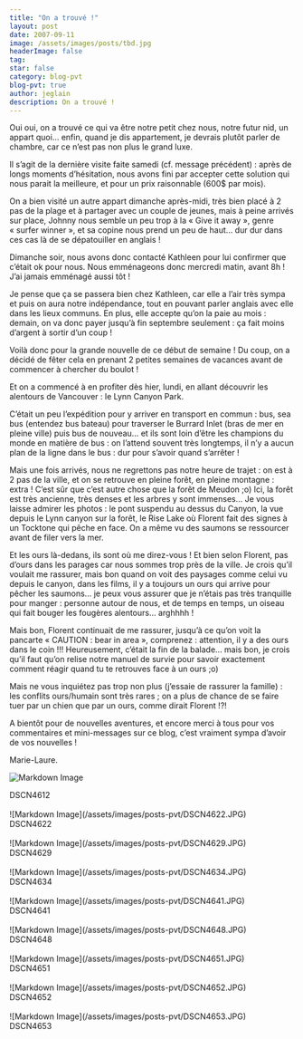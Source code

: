 ```yaml
---
title: "On a trouvé !"
layout: post
date: 2007-09-11
image: /assets/images/posts/tbd.jpg
headerImage: false
tag:
star: false
category: blog-pvt
blog-pvt: true
author: jeglain
description: On a trouvé !
---
```

Oui oui, on a trouvé ce qui va être notre petit chez nous, notre futur
nid, un appart quoi… enfin, quand je dis appartement, je devrais
plutôt parler de chambre, car ce n’est pas non plus le grand luxe.

Il s’agit de la dernière visite faite samedi (cf. message
précédent) : après de longs moments d’hésitation, nous avons fini
par accepter cette solution qui nous parait la meilleure, et pour un
prix raisonnable (600$ par mois).

On a bien visité un autre appart dimanche après-midi, très bien
placé à 2 pas de la plage et à partager avec un couple de jeunes,
mais à peine arrivés sur place, Johnny nous semble un peu trop à la
« Give it away », genre « surfer winner », et sa copine nous
prend un peu de haut… dur dur dans ces cas là de se dépatouiller en
anglais !

Dimanche soir, nous avons donc contacté Kathleen pour lui confirmer que
c’était ok pour nous. Nous emménageons donc mercredi matin, avant
8h ! J’ai jamais emménagé aussi tôt !

Je pense que ça se passera bien chez Kathleen, car elle a l’air très
sympa et puis on aura notre indépendance, tout en pouvant parler
anglais avec elle dans les lieux communs. En plus, elle accepte qu’on
la paie au mois : demain, on va donc payer jusqu’à fin septembre
seulement : ça fait moins d’argent à sortir d’un coup !

Voilà donc pour la grande nouvelle de ce début de semaine ! Du coup,
on a décidé de fêter cela en prenant 2 petites semaines de vacances
avant de commencer à chercher du boulot !

Et on a commencé à en profiter dès hier, lundi, en allant découvrir
les alentours de Vancouver : le Lynn Canyon Park.

C’était un peu l’expédition pour y arriver en transport en
commun : bus, sea bus (entendez bus bateau) pour traverser le Burrard
Inlet (bras de mer en pleine ville) puis bus de nouveau… et ils sont
loin d’être les champions du monde en matière de bus : on
l’attend souvent très longtemps, il n’y a aucun plan de la ligne
dans le bus : dur pour s’avoir quand s’arrêter !

Mais une fois arrivés, nous ne regrettons pas notre heure de trajet :
on est à 2 pas de la ville, et on se retrouve en pleine forêt, en
pleine montagne : extra ! C’est sûr que c’est autre chose que la
forêt de Meudon ;o) Ici, la forêt est très ancienne, très denses et
les arbres y sont immenses… Je vous laisse admirer les photos : le
pont suspendu au dessus du Canyon, la vue depuis le Lynn canyon sur la
forêt, le Rise Lake où Florent fait des signes à un Tocktone qui
pêche en face. On a même vu des saumons se ressourcer avant de filer
vers la mer.

Et les ours là-dedans, ils sont où me direz-vous ! Et bien selon
Florent, pas d’ours dans les parages car nous sommes trop près de la
ville. Je crois qu’il voulait me rassurer, mais bon quand on voit des
paysages comme celui vu depuis le canyon, dans les films, il y a
toujours un ours qui arrive pour pêcher les saumons… je peux vous
assurer que je n’étais pas très tranquille pour manger : personne
autour de nous, et de temps en temps, un oiseau qui fait bouger les
fougères alentours… arghhhh !

Mais bon, Florent continuait de me rassurer, jusqu’à ce qu’on voit
la pancarte « CAUTION : bear in area », comprenez : attention, il
y a des ours dans le coin !!! Heureusement, c’était la fin de la
balade… mais bon, je crois qu’il faut qu’on relise notre manuel de
survie pour savoir exactement comment réagir quand tu te retrouves face
à un ours ;o)

Mais ne vous inquiétez pas trop non plus (j’essaie de rassurer la
famille) : les conflits ours/humain sont très rares ; on a plus de
chance de se faire tuer par un chien que par un ours, comme dirait
Florent !?!

A bientôt pour de nouvelles aventures, et encore merci à tous pour vos
commentaires et mini-messages sur ce blog, c’est vraiment sympa
d’avoir de vos nouvelles !

Marie-Laure.

![Markdown Image](/assets/images/posts-pvt/DSCN4612.JPG)
<figcaption class="caption">DSCN4612</figcaption>
<br>
![Markdown Image](/assets/images/posts-pvt/DSCN4622.JPG)
<figcaption class="caption">DSCN4622</figcaption>
<br>
![Markdown Image](/assets/images/posts-pvt/DSCN4629.JPG)
<figcaption class="caption">DSCN4629</figcaption>
<br>
![Markdown Image](/assets/images/posts-pvt/DSCN4634.JPG)
<figcaption class="caption">DSCN4634</figcaption>
<br>
![Markdown Image](/assets/images/posts-pvt/DSCN4641.JPG)
<figcaption class="caption">DSCN4641</figcaption>
<br>
![Markdown Image](/assets/images/posts-pvt/DSCN4648.JPG)
<figcaption class="caption">DSCN4648</figcaption>
<br>
![Markdown Image](/assets/images/posts-pvt/DSCN4651.JPG)
<figcaption class="caption">DSCN4651</figcaption>
<br>
![Markdown Image](/assets/images/posts-pvt/DSCN4652.JPG)
<figcaption class="caption">DSCN4652</figcaption>
<br>
![Markdown Image](/assets/images/posts-pvt/DSCN4653.JPG)
<figcaption class="caption">DSCN4653</figcaption>
<br>
